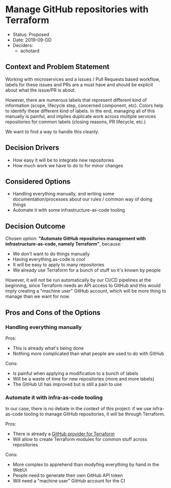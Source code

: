 # Manage GitHub repositories with Terraform

- Status: Proposed
- Date: 2019-09-DD
- Deciders:
    - achotard

## Context and Problem Statement

Working with microservices and a issues / Pull Requests based workflow, labels
for these issues and PRs are a must have and should be explicit about what the
issue/PR is about.

However, there are numerous labels that represent different kind of
information (scope, lifecycle step, concerned component, etc). Colors help to
identify these different kind of labels. In the end, managing all of this
manually is painful, and implies duplicate work across multiple services
repositories for common labels (closing reasons, PR lifecycle, etc.)

We want to find a way to handle this cleanly.

## Decision Drivers <!-- optional -->

- How easy it will be to integrate new repositories
- How much work we have to do to for minor changes

## Considered Options

- Handling everything manually, and writing some documentation/processes about
  our rules / common way of doing things
- Automate it with some infrastructure-as-code tooling

## Decision Outcome

Chosen option: **"Automate GitHub repositories management with
infrastructure-as-code, namely Terraform"**, because:

- We don't want to do things manually
- Having everything as-code is cool
- It will be easy to apply to many repositories
- We already use Terraform for a bunch of stuff so it's known by people

However, it will not be run automatically by our CI/CD pipelines at the
beginning, since Terraform needs an API access to GitHub and this would imply
creating a "machine user" GitHub account, which will be more thing to manage
than we want for now.

## Pros and Cons of the Options

### Handling everything manually

Pros:

- This is already what's being done
- Nothing more complicated than what people are used to do with GitHub

Cons:

- Is painful when applying a modification to a bunch of labels
- Will be a waste of time for new repositories (more and more labels)
- The GitHub UI has improved but is still a pain to use

### Automate it with infra-as-code tooling

In our case, there is no debate in the context of this project: if we use
infra-as-code tooling to manage GitHub repositories, it will be through
Terraform.

Pros:

- There is already a [GitHub provider for
  Terraform](https://www.terraform.io/docs/providers/github/index.html)
- Will allow to create Terraform modules for common stuff across repositories

Cons:

- More complex to apprehend than modyfing everything by hand in the WebUI
- People need to generate their own GitHub API token
- Will need a "machine user" GitHub account for the CI
